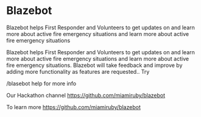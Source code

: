 # Blazebot

Blazebot helps First Responder and Volunteers to get updates on and learn more about active fire emergency situations and learn more about active fire emergency situations

Blazebot helps First Responder and Volunteers to get updates on and learn more about active fire emergency situations and learn more about active fire emergency situations. Blazebot will take feedback and improve by adding more functionality as features are requested.. Try 

/blasebot help for more info

Our Hackathon channel
https://github.com/miamiruby/blazebot

To learn more
https://github.com/miamiruby/blazebot